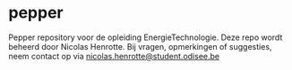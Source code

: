 # pepper
Pepper repository voor de opleiding EnergieTechnologie. Deze repo wordt beheerd door Nicolas Henrotte. Bij vragen, opmerkingen of suggesties, neem contact op via nicolas.henrotte@student.odisee.be